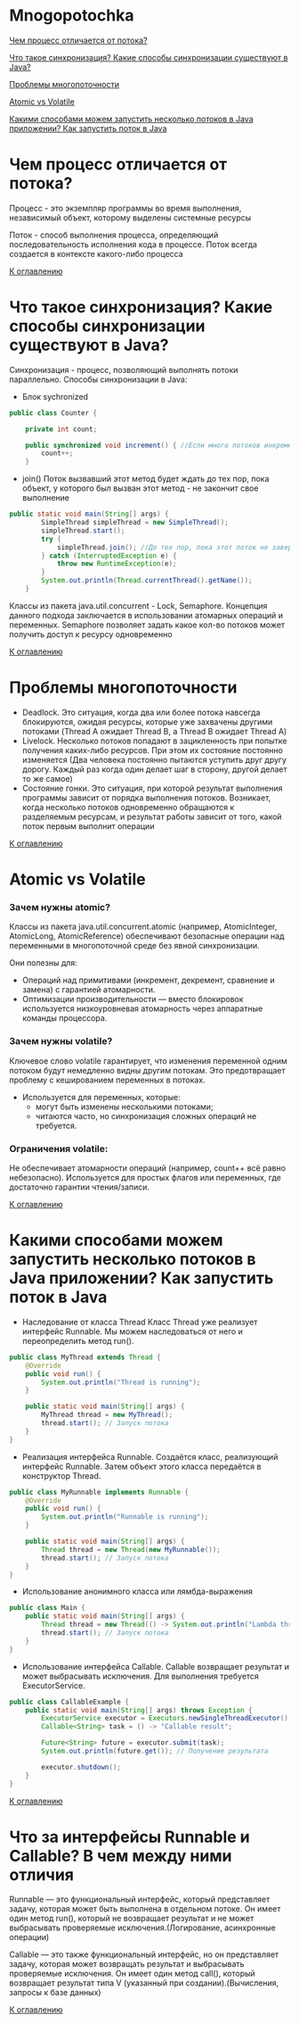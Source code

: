 # Mnogopotochka

[Чем процесс отличается от потока?](#чем-процесс-отличается-от-потока-)

[Что такое синхронизация? Какие способы синхронизации существуют в Java?](#что-такое-синхронизация-какие-способы-синхронизации-существуют-в-java)

[Проблемы многопоточности](#проблемы-многопоточности)

[Atomic vs Volatile](#atomic-vs-volatile)

[Какими способами можем запустить несколько потоков в Java приложении? Как запустить поток в Java](#какими-способами-можем-запустить-несколько-потоков-в-java-приложении-как-запустить-поток-в-java)

# Чем процесс отличается от потока? 

Процесс - это экземпляр программы во время выполнения, независимый объект, которому выделены системные ресурсы

Поток - способ выполнения процесса, определяющий последовательность исполнения кода в процессе. Поток всегда создается в контексте какого-либо процесса

[К оглавлению](#Mnogopotochka)

# Что такое синхронизация? Какие способы синхронизации существуют в Java?

Синхронизация - процесс, позволяющий выполнять потоки параллельно. Способы синхронизации в Java:

+ Блок sychronized
```java
public class Counter {

    private int count;

    public synchronized void increment() { //Если много потоков инкрементируют поле у одного объекта
        count++;
    }
```
+ join() Поток вызвавший этот метод будет ждать до тех пор, пока объект, у которого был вызван этот метод - не закончит свое выполнение

```java
public static void main(String[] args) {
        SimpleThread simpleThread = new SimpleThread();
        simpleThread.start();
        try {
            simpleThread.join(); //До тех пор, пока этот поток не завершит свою работу - мы не пойдем дальше
        } catch (InterruptedException e) {
            throw new RuntimeException(e);
        }
        System.out.println(Thread.currentThread().getName());
    }
```

Классы из пакета java.util.concurrent - Lock, Semaphore. Концепция данного подхода заключается в использовании атомарных операций и переменных. Semaphore позволяет задать какое кол-во потоков может получить доступ к ресурсу одновременно

[К оглавлению](#Mnogopotochka)

# Проблемы многопоточности

+ Deadlock. Это ситуация, когда два или более потока навсегда блокируются, ожидая ресурсы, которые уже захвачены другими потоками (Thread A ожидает Thread B, а Thread B ожидает Thread A)
+ Livelock. Несколько потоков попадают в зацикленность при попытке получения каких-либо ресурсов. При этом их состояние постоянно изменяется (Два человека постоянно пытаются уступить друг другу дорогу. Каждый раз когда один делает шаг в сторону, другой делает то же самое)
+ Состояние гонки. Это ситуация, при которой результат выполнения программы зависит от порядка выполнения потоков. Возникает, когда несколько потоков одновременно обращаются к разделяемым ресурсам, и результат работы зависит от того, какой поток первым выполнит операции

[К оглавлению](#Mnogopotochka)

# Atomic vs Volatile

### Зачем нужны atomic?

Классы из пакета java.util.concurrent.atomic (например, AtomicInteger, AtomicLong, AtomicReference) обеспечивают безопасные операции над переменными в многопоточной среде без явной синхронизации.

Они полезны для:
+ Операций над примитивами (инкремент, декремент, сравнение и замена) с гарантией атомарности.
+ Оптимизации производительности — вместо блокировок используется низкоуровневая атомарность через аппаратные команды процессора.

### Зачем нужны volatile?

Ключевое слово volatile гарантирует, что изменения переменной одним потоком будут немедленно видны другим потокам. Это предотвращает проблему с кешированием переменных в потоках.

+ Используется для переменных, которые:
  + могут быть изменены несколькими потоками;
  + читаются часто, но синхронизация сложных операций не требуется.

### Ограничения volatile:

Не обеспечивает атомарности операций (например, count++ всё равно небезопасно).
Используется для простых флагов или переменных, где достаточно гарантии чтения/записи.

[К оглавлению](#Mnogopotochka)

# Какими способами можем запустить несколько потоков в Java приложении? Как запустить поток в Java

+ Наследование от класса Thread
  Класс Thread уже реализует интерфейс Runnable. Мы можем наследоваться от него и переопределить метод run().

```java
public class MyThread extends Thread {
    @Override
    public void run() {
        System.out.println("Thread is running");
    }

    public static void main(String[] args) {
        MyThread thread = new MyThread();
        thread.start(); // Запуск потока
    }
}
```

+ Реализация интерфейса Runnable. Создаётся класс, реализующий интерфейс Runnable. Затем объект этого класса передаётся в конструктор Thread.

```java
public class MyRunnable implements Runnable {
    @Override
    public void run() {
        System.out.println("Runnable is running");
    }

    public static void main(String[] args) {
        Thread thread = new Thread(new MyRunnable());
        thread.start(); // Запуск потока
    }
}
```

+ Использование анонимного класса или лямбда-выражения
```java
public class Main {
    public static void main(String[] args) {
        Thread thread = new Thread(() -> System.out.println("Lambda thread is running"));
        thread.start(); // Запуск потока
    }
}
```

+ Использование интерфейса Callable. Callable возвращает результат и может выбрасывать исключения. Для выполнения требуется ExecutorService.

```java
public class CallableExample {
    public static void main(String[] args) throws Exception {
        ExecutorService executor = Executors.newSingleThreadExecutor();
        Callable<String> task = () -> "Callable result";

        Future<String> future = executor.submit(task);
        System.out.println(future.get()); // Получение результата

        executor.shutdown();
    }
}
```

[К оглавлению](#Mnogopotochka)

# Что за интерфейсы Runnable и Callable? В чем между ними отличия

Runnable — это функциональный интерфейс, который представляет задачу, которая может быть выполнена в отдельном потоке.
Он имеет один метод run(), который не возвращает результат и не может выбрасывать проверяемые исключения.(Логирование, асинхронные операции)

Callable — это также функциональный интерфейс, но он представляет задачу, которая может возвращать результат и выбрасывать проверяемые исключения.
Он имеет один метод call(), который возвращает результат типа V (указанный при создании).(Вычисления, запросы к базе данных)

[К оглавлению](#Mnogopotochka)

